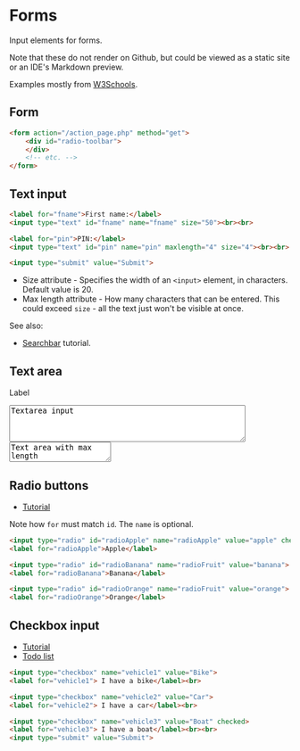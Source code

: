 # Forms

Input elements for forms. 

Note that these do not render on Github, but could be viewed as a static site or an IDE's Markdown preview.

Examples mostly from [W3Schools](https://www.w3schools.com).

## Form

```html
<form action="/action_page.php" method="get">
    <div id="radio-toolbar">
    </div>
    <!-- etc. -->
</form>
```

## Text input

```html
<label for="fname">First name:</label>
<input type="text" id="fname" name="fname" size="50"><br><br>

<label for="pin">PIN:</label>
<input type="text" id="pin" name="pin" maxlength="4" size="4"><br><br>

<input type="submit" value="Submit">
```

- Size attribute - Specifies the width of an `<input>` element, in characters. Default value is 20.
- Max length attribute - How many characters that can be entered. This could exceed `size` - all the text just won't be visible at once.

See also:

- [Searchbar](https://www.w3schools.com/howto/howto_css_searchbar.asp) tutorial.

## Text area

<label for="my-text">Label</label>
<textarea id="my-text" rows="4" cols="50">Textarea input</textarea>

<textarea maxlength="50">
Text area with max length
</textarea>


## Radio buttons

- [Tutorial](https://www.w3schools.com/tags/att_input_type_radio.asp)

Note how `for` must match `id`. The `name` is optional.

```html
<input type="radio" id="radioApple" name="radioApple" value="apple" checked>
<label for="radioApple">Apple</label>

<input type="radio" id="radioBanana" name="radioFruit" value="banana">
<label for="radioBanana">Banana</label>

<input type="radio" id="radioOrange" name="radioFruit" value="orange">
<label for="radioOrange">Orange</label>
```


## Checkbox input

- [Tutorial](https://www.w3schools.com/tags/att_input_type_checkbox.asp)
- [Todo list](https://www.w3schools.com/howto/howto_js_todolist.asp)

```html
<input type="checkbox" name="vehicle1" value="Bike">
<label for="vehicle1"> I have a bike</label><br>

<input type="checkbox" name="vehicle2" value="Car">
<label for="vehicle2"> I have a car</label><br>

<input type="checkbox" name="vehicle3" value="Boat" checked>
<label for="vehicle3"> I have a boat</label><br><br>
<input type="submit" value="Submit">
```

